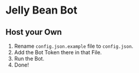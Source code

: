 # Jelly Bean Bot
## Host your Own
1. Rename `config.json.example` file to `config.json`.
2. Add the Bot Token there in that File.
3. Run the Bot.
4. Done!
